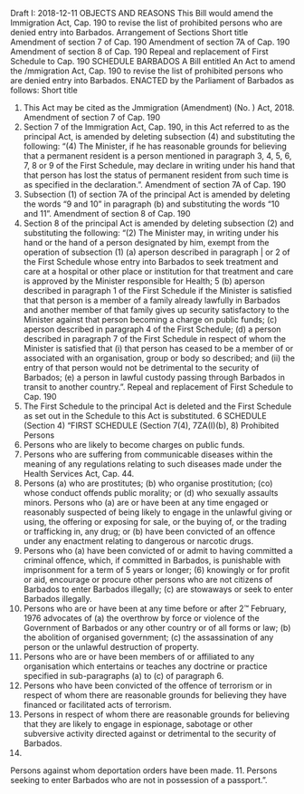 Draft I: 2018-12-11
OBJECTS AND REASONS
This Bill would amend the Immigration Act, Cap. 190 to revise the list of prohibited persons who are denied entry into Barbados.
Arrangement of Sections
Short title
Amendment of section 7 of Cap. 190
Amendment of section 7A of Cap. 190
Amendment of section 8 of Cap. 190
Repeal and replacement of First Schedule to Cap. 190
SCHEDULE
BARBADOS
A Bill entitled
An Act to amend the /mmigration Act, Cap. 190 to revise the list of prohibited persons who are denied entry into Barbados.
ENACTED by the Parliament of Barbados as follows:
Short title
1. This Act may be cited as the Jmmigration (Amendment) (No. ) Act, 2018.
Amendment of section 7 of Cap. 190
2. Section 7 of the Immigration Act, Cap. 190, in this Act referred to as the principal Act, is amended by deleting subsection (4) and substituting the following:
“(4) The Minister, if he has reasonable grounds for believing that a permanent resident is a person mentioned in paragraph 3, 4, 5, 6, 7, 8 or 9 of the First Schedule, may declare in writing under his hand that that person has lost the status of permanent resident from such time is as specified in the declaration.”.
Amendment of section 7A of Cap. 190
3. Subsection (1) of section 7A of the principal Act is amended by deleting the words “9 and 10” in paragraph (b) and substituting the words “10 and 11”.
Amendment of section 8 of Cap. 190
4. Section 8 of the principal Act is amended by deleting subsection (2) and substituting the following:
“(2) The Minister may, in writing under his hand or the hand of a person designated by him, exempt from the operation of subsection (1)
(a) aperson described in paragraph | or 2 of the First Schedule whose entry into Barbados to seek treatment and care at a hospital or other place or institution for that treatment and care is approved by the Minister responsible for Health;
5
(b) aperson described in paragraph 1 of the First Schedule if the Minister is satisfied that that person is a member of a family already lawfully in Barbados and another member of that family gives up security satisfactory to the Minister against that person becoming a charge on public funds;
(c) aperson described in paragraph 4 of the First Schedule;
(d) a person described in paragraph 7 of the First Schedule in respect of whom the Minister is satisfied that
(i) that person has ceased to be a member of or associated with an organisation, group or body so described; and
(ii) the entry of that person would not be detrimental to the security of Barbados;
(e) a person in lawful custody passing through Barbados in transit to another country.”.
Repeal and replacement of First Schedule to Cap. 190
5. The First Schedule to the principal Act is deleted and the First Schedule as set out in the Schedule to this Act is substituted.
6
SCHEDULE
(Section 4)
“FIRST SCHEDULE
(Section 7(4), 7ZA(I)(b), 8)
Prohibited Persons
1. Persons who are likely to become charges on public funds.
2. Persons who are suffering from communicable diseases within the meaning of any regulations relating to such diseases made under the Health Services Act, Cap. 44.
3. Persons
(a) who are prostitutes;
(b) who organise prostitution;
(co) whose conduct offends public morality; or
(d) who sexually assaults minors.
Persons who
(a) are or have been at any time engaged or reasonably suspected of being likely to engage in the unlawful giving or using, the offering or exposing for sale, or the buying of, or the trading or trafficking in, any drug; or
(b) have been convicted of an offence under any enactment relating to dangerous or narcotic drugs.
5. Persons who
(a) have been convicted of or admit to having committed a criminal offence, which, if committed in Barbados, is punishable with imprisonment for a term of 5 years or longer;
(6) knowingly or for profit or aid, encourage or procure other persons who are not citizens of Barbados to enter Barbados illegally;
(c) are stowaways or seek to enter Barbados illegally.
6. Persons who are or have been at any time before or after 2™ February, 1976 advocates of
(a) the overthrow by force or violence of the Government of Barbados or any other country or of all forms or law;
(b) the abolition of organised government;
(c) the assassination of any person or the unlawful destruction of property.
7. Persons who are or have been members of or affiliated to any organisation which entertains or teaches any doctrine or practice specified in sub-paragraphs (a) to (c) of paragraph 6.
8. Persons who have been convicted of the offence of terrorism or in respect of whom there are reasonable grounds for believing they have financed or facilitated acts of terrorism.
9. Persons in respect of whom there are reasonable grounds for believing that they are likely to engage in espionage, sabotage or other subversive activity directed against or detrimental to the security of Barbados.
10.
Persons against whom deportation orders have been made.
11. Persons seeking to enter Barbados who are not in possession of a passport.”.
